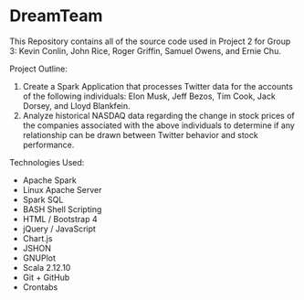 # DreamTeam
This Repository contains all of the source code used in Project 2 for Group 3: Kevin Conlin, John Rice, Roger Griffin, Samuel Owens, and Ernie Chu.

Project Outline:
1) Create a Spark Application that processes Twitter data for the accounts of the following individuals: Elon Musk, Jeff Bezos, Tim Cook, Jack Dorsey, and Lloyd Blankfein.
2) Analyze historical NASDAQ data regarding the change in stock prices of the companies associated with the above individuals to determine if any relationship can be drawn between Twitter behavior and stock performance.


Technologies Used:
- Apache Spark
- Linux Apache Server
- Spark SQL
- BASH Shell Scripting
- HTML / Bootstrap 4
- jQuery / JavaScript
- Chart.js
- JSHON
- GNUPlot
- Scala 2.12.10
- Git + GitHub
- Crontabs
